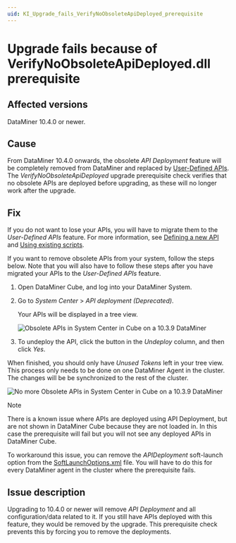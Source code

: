 ```yaml
---
uid: KI_Upgrade_fails_VerifyNoObsoleteApiDeployed_prerequisite
---
```


# Upgrade fails because of VerifyNoObsoleteApiDeployed.dll prerequisite

## Affected versions

DataMiner 10.4.0 or newer.

## Cause

From DataMiner 10.4.0 onwards, the obsolete *API Deployment* feature will be completely removed from DataMiner and replaced by [User-Defined APIs](xref:UD_APIs). The *VerifyNoObsoleteApiDeployed* upgrade prerequisite check verifies that no obsolete APIs are deployed before upgrading, as these will no longer work after the upgrade.

## Fix

If you do not want to lose your APIs, you will have to migrate them to the *User-Defined APIs* feature. For more information, see [Defining a new API](xref:UD_APIs_Define_New_API) and [Using existing scripts](xref:UD_APIs_Using_existing_scripts).

If you want to remove obsolete APIs from your system, follow the steps below. Note that you will also have to follow these steps after you have migrated your APIs to the *User-Defined APIs* feature.

1. Open DataMiner Cube, and log into your DataMiner System.

1. Go to *System Center* > *API deployment (Deprecated)*.

   Your APIs will be displayed in a tree view.

   ![Obsolete APIs in System Center in Cube on a 10.3.9 DataMiner](~/user-guide/images/UDAPIS_Migration_1.jpg)

1. To undeploy the API, click the button in the *Undeploy* column, and then click *Yes*.

When finished, you should only have *Unused Tokens* left in your tree view. This process only needs to be done on one DataMiner Agent in the cluster. The changes will be be synchronized to the rest of the cluster.

   ![No more Obsolete APIs in System Center in Cube on a 10.3.9 DataMiner](~/user-guide/images/UDAPIS_Migration_2.jpg)

> [!Note]
> There is a known issue where APIs are deployed using API Deployment, but are not shown in DataMiner Cube because they are not loaded in. In this case the prerequisite will fail but you will not see any deployed APIs in DataMiner Cube.
>
> To workaround this issue, you can remove the *APIDeployment* soft-launch option from the [SoftLaunchOptions.xml](xref:Overview_of_Soft_Launch_Options) file. You will have to do this for every DataMiner agent in the cluster where the prerequisite fails.

## Issue description

Upgrading to 10.4.0 or newer will remove *API Deployment* and all configuration/data related to it. If you still have APIs deployed with this feature, they would be removed by the upgrade. This prerequisite check prevents this by forcing you to remove the deployments.
